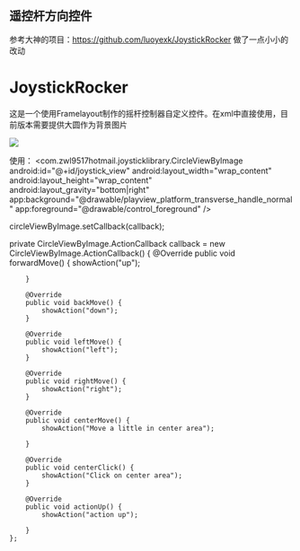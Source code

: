 
## 遥控杆方向控件

参考大神的项目：https://github.com/luoyexk/JoystickRocker
做了一点小小的改动

# JoystickRocker
这是一个使用Framelayout制作的摇杆控制器自定义控件。在xml中直接使用，目前版本需要提供大圆作为背景图片

![](https://github.com/luoyexk/JoystickRocker/blob/master/image/joystick-demo2.gif)

使用：
<com.zwl9517hotmail.joysticklibrary.CircleViewByImage
        android:id="@+id/joystick_view"
        android:layout_width="wrap_content"
        android:layout_height="wrap_content"
        android:layout_gravity="bottom|right"
        app:background="@drawable/playview_platform_transverse_handle_normal"
        app:foreground="@drawable/control_foreground" />



circleViewByImage.setCallback(callback);


private CircleViewByImage.ActionCallback callback = new CircleViewByImage.ActionCallback() {
        @Override
        public void forwardMove() {
            showAction("up");

        }

        @Override
        public void backMove() {
            showAction("down");
        }

        @Override
        public void leftMove() {
            showAction("left");
        }

        @Override
        public void rightMove() {
            showAction("right");
        }

        @Override
        public void centerMove() {
            showAction("Move a little in center area");

        }

        @Override
        public void centerClick() {
            showAction("Click on center area");
        }

        @Override
        public void actionUp() {
            showAction("action up");

        }
    };
